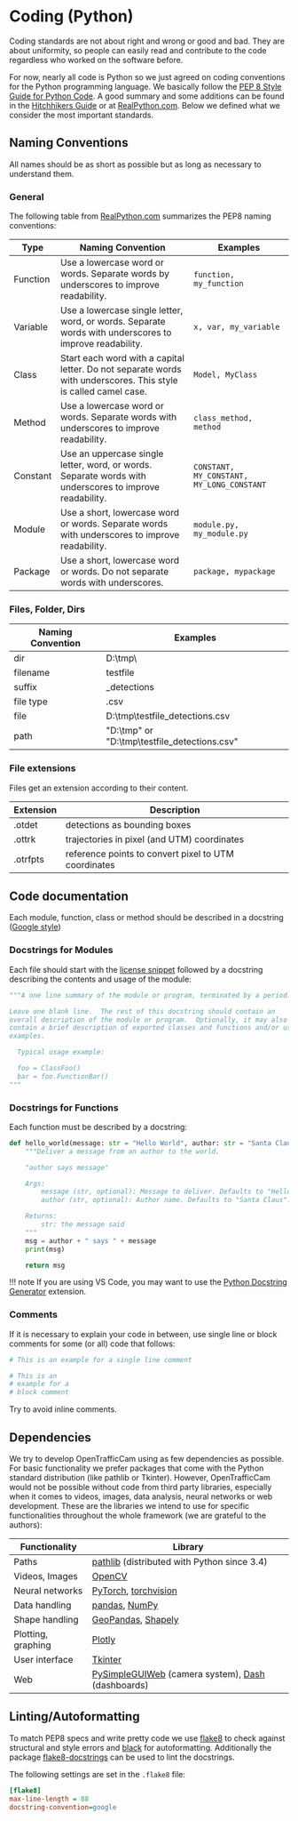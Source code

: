 # Coding (Python)

Coding standards are not about right and wrong or good and bad.
They are about uniformity, so people can easily read and contribute to the code regardless who worked on the software before.

For now, nearly all code is Python so we just agreed on coding conventions for the Python programming language.
We basically follow the [PEP 8 Style Guide for Python Code](https://www.python.org/dev/peps/pep-0008/).
A good summary and some additions can be found in the [Hitchhikers Guide](https://docs.python-guide.org/writing/style/) or at [RealPython.com](https://realpython.com/python-pep8/).
Below we defined what we consider the most important standards.

## Naming Conventions

All names should be as short as possible but as long as necessary to understand them.

### General

The following table from [RealPython.com](https://realpython.com/python-pep8/#naming-styles) summarizes the PEP8 naming conventions:

| Type     | Naming Convention                                                                                               | Examples                                      |
| -------- | --------------------------------------------------------------------------------------------------------------- | --------------------------------------------- |
| Function | Use a lowercase word or words. Separate words by underscores to improve readability.                            | ```function, my_function```                   |
| Variable | Use a lowercase single letter, word, or words. Separate words with underscores to improve readability.          | ```x, var, my_variable```                     |
| Class    | Start each word with a capital letter. Do not separate words with underscores. This style is called camel case. | ```Model, MyClass```                          |
| Method   | Use a lowercase word or words. Separate words with underscores to improve readability.                          | ```class_method, method```                    |
| Constant | Use an uppercase single letter, word, or words. Separate words with underscores to improve readability.         | ```CONSTANT, MY_CONSTANT, MY_LONG_CONSTANT``` |
| Module   | Use a short, lowercase word or words. Separate words with underscores to improve readability.                   | ```module.py, my_module.py```                 |
| Package  | Use a short, lowercase word or words. Do not separate words with underscores.                                   | ```package, mypackage```                      |

### Files, Folder, Dirs

| Naming Convention | Examples                                      |
| ----------------- | --------------------------------------------- |
| dir               | D:\tmp\                                       |
| filename          | testfile                                      |
| suffix            | \_detections                                  |
| file type         | .csv                                          |
| file              | D:\tmp\testfile_detections.csv                |
| path              | "D:\tmp\" or "D:\tmp\testfile_detections.csv" |

### File extensions

Files get an extension according to their content.

| Extension     | Description                                                     |
| ------------- | --------------------------------------------------------------- |
| \.otdet       | detections as bounding boxes                                    |
| \.ottrk       | trajectories in pixel (and UTM) coordinates                     |
| \.otrfpts     | reference points to convert pixel to UTM coordinates            |

## Code documentation

Each module, function, class or method should be described in a docstring ([Google style](https://google.github.io/styleguide/pyguide.html#381-docstrings))

### Docstrings for Modules

Each file should start with the [license snippet](/contribute/vs-code-settings#snippets) followed by a docstring describing the contents and usage of the module:

```py
"""A one line summary of the module or program, terminated by a period.

Leave one blank line.  The rest of this docstring should contain an
overall description of the module or program.  Optionally, it may also
contain a brief description of exported classes and functions and/or usage
examples.

  Typical usage example:

  foo = ClassFoo()
  bar = foo.FunctionBar()
"""
```

### Docstrings for Functions

Each function must be described by a docstring:

```py
def hello_world(message: str = "Hello World", author: str = "Santa Claus"):
    """Deliver a message from an author to the world.

    "author says message"

    Args:
        message (str, optional): Message to deliver. Defaults to "Hello World".
        author (str, optional): Author name. Defaults to "Santa Claus".

    Returns:
        str: the message said
    """
    msg = author + " says " + message
    print(msg)

    return msg
```

!!! note
    If you are using VS Code, you may want to use the [Python Docstring Generator](https://marketplace.visualstudio.com/items?itemName=njpwerner.autodocstring) extension.

### Comments

If it is necessary to explain your code in between, use single line or block comments for some (or all) code that follows:

```py
# This is an example for a single line comment

# This is an 
# example for a
# block comment
```

Try to avoid inline comments.

## Dependencies

We try to develop OpenTrafficCam using as few dependencies as possible.
For basic functionality we prefer packages that come with the Python standard distribution (like pathlib or Tkinter).
However, OpenTrafficCam would not be possible without code from third party libraries, especially when it comes to videos, images, data analysis, neural networks or web development.
These are the  libraries we intend to use for specific functionalities throughout the whole framework (we are grateful to the authors):

| Functionality      | Library                                                                                                                         |
| ------------------ | ------------------------------------------------------------------------------------------------------------------------------- |
| Paths              | [pathlib](https://docs.python.org/3/library/pathlib.html) (distributed with Python since 3.4)                                   |
| Videos, Images     | [OpenCV](https://pypi.org/project/opencv-python/)                                                                               |
| Neural networks    | [PyTorch](https://pypi.org/project/torch/), [torchvision](https://pypi.org/project/torchvision/)                                |
| Data handling      | [pandas](https://pypi.org/project/pandas/), [NumPy](https://pypi.org/project/numpy/)                                            |
| Shape handling     | [GeoPandas](https://pypi.org/project/geopandas/), [Shapely](https://pypi.org/project/Shapely/)                                  |
| Plotting, graphing | [Plotly](https://pypi.org/project/plotly/)                                                                                      |
| User interface     | [Tkinter](https://docs.python.org/3/library/tkinter.html)                                                                            |
| Web                | [PySimpleGUIWeb](https://pypi.org/project/PySimpleGUIWeb/) (camera system), [Dash](https://pypi.org/project/dash/) (dashboards) |

## Linting/Autoformatting

To match PEP8 specs and write pretty code we use [flake8](https://github.com/PyCQA/flake8) to check against structural and style errors and [black](https://github.com/psf/black) for autoformatting.
Additionally the package [flake8-docstrings](https://pypi.org/project/flake8-docstrings/) can be used to lint the docstrings.

The following settings are set in the `.flake8` file:

```ini
[flake8]
max-line-length = 88
docstring-convention=google
```
